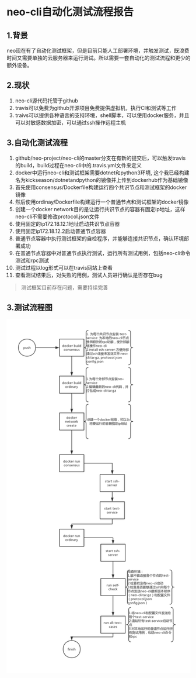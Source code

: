 # neo-cli自动化测试流程报告
## 1.背景
neo现在有了自动化测试框架，但是目前只能人工部署环境，并触发测试，既浪费时间又需要单独的云服务器来运行测试。所以需要一套自动化的测试流程和更少的额外设备。
## 2.现状
1. neo-cli源代码托管于github
2. travis可以免费为github开源项目免费提供虚拟机，执行CI和测试等工作
3. traivs可以提供各种语言的支持环境，shell脚本，可以使用docker服务，并且可以对敏感数据加密，可以通过ssh操作远程主机
## 3.自动化测试流程
1. github/neo-project/neo-cli的master分支在有新的提交后，可以触发travis的build，build过程在neo-cli中的.travis.yml文件来定义
2. docker中运行neo-cli和测试框架需要dotnet和python3环境, 这个我已经构建名为kickseason/dotnetandpython的镜像并上传到dockerhub作为基础镜像
3. 首先使用consensus/Dockerfile构建运行四个共识节点和测试框架的docker镜像
4. 然后使用ordinay/Dockerfile构建运行一个普通节点和测试框架的docker镜像
5. 创建一个docker network目的是让运行共识节点的容器有固定ip地址，这样neo-cli不需要修改protocol.json文件
6. 使用固定的ip172.18.12.1地址启动共识节点容器
7. 使用固定ip172.18.12.2启动普通节点容器
8. 普通节点容器中执行测试框架的自检程序，并能够连接共识节点，确认环境部署成功
9. 在普通节点容器中对普通节点执行测试，运行所有测试用例，包括neo-cli命令测试和rpc测试
10. 测试过程以log形式可以在travis网站上查看
11. 查看测试结果后，对失败的用例，测试人员进行确认是否存在bug
> 测试框架目前存在问题，需要持续完善
## 3.测试流程图
![test proecss](https://github.com/KickSeason/neo-cli-ci/blob/master/ci2/doc/auto-test-process.png)

